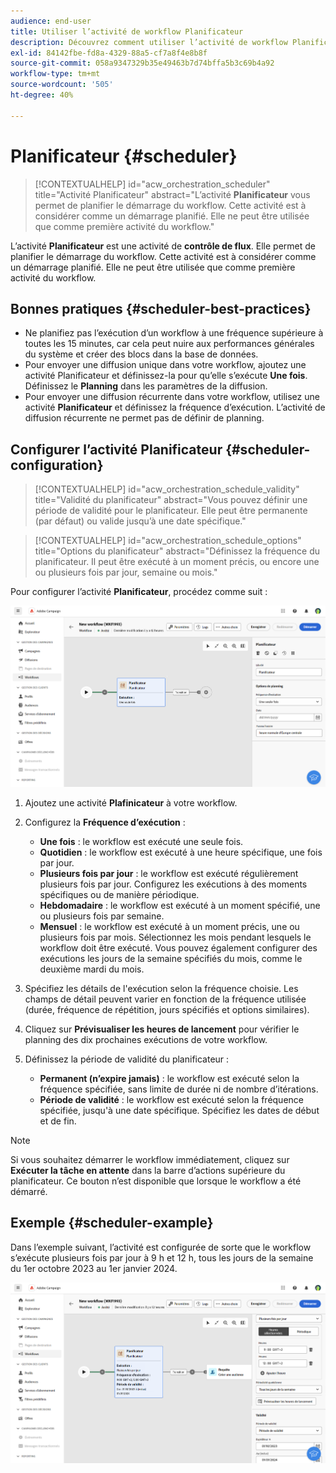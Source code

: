 ```yaml
---
audience: end-user
title: Utiliser l’activité de workflow Planificateur
description: Découvrez comment utiliser l’activité de workflow Planificateur.
exl-id: 84142fbe-fd8a-4329-88a5-cf7a8f4e8b8f
source-git-commit: 058a9347329b35e49463b7d74bffa5b3c69b4a92
workflow-type: tm+mt
source-wordcount: '505'
ht-degree: 40%

---
```


# Planificateur {#scheduler}

>[!CONTEXTUALHELP]
>id="acw_orchestration_scheduler"
>title="Activité Planificateur"
>abstract="L’activité **Planificateur** vous permet de planifier le démarrage du workflow. Cette activité est à considérer comme un démarrage planifié. Elle ne peut être utilisée que comme première activité du workflow."

L’activité **Planificateur** est une activité de **contrôle de flux**. Elle permet de planifier le démarrage du workflow. Cette activité est à considérer comme un démarrage planifié. Elle ne peut être utilisée que comme première activité du workflow.

## Bonnes pratiques {#scheduler-best-practices}

* Ne planifiez pas l’exécution d’un workflow à une fréquence supérieure à toutes les 15 minutes, car cela peut nuire aux performances générales du système et créer des blocs dans la base de données.
* Pour envoyer une diffusion unique dans votre workflow, ajoutez une activité Planificateur et définissez-la pour qu’elle s’exécute **Une fois**. Définissez le **Planning** dans les paramètres de la diffusion.
* Pour envoyer une diffusion récurrente dans votre workflow, utilisez une activité **Planificateur** et définissez la fréquence d’exécution. L’activité de diffusion récurrente ne permet pas de définir de planning.

## Configurer l’activité Planificateur {#scheduler-configuration}

>[!CONTEXTUALHELP]
>id="acw_orchestration_schedule_validity"
>title="Validité du planificateur"
>abstract="Vous pouvez définir une période de validité pour le planificateur. Elle peut être permanente (par défaut) ou valide jusqu’à une date spécifique."

>[!CONTEXTUALHELP]
>id="acw_orchestration_schedule_options"
>title="Options du planificateur"
>abstract="Définissez la fréquence du planificateur. Il peut être exécuté à un moment précis, ou encore une ou plusieurs fois par jour, semaine ou mois."

Pour configurer l’activité **Planificateur**, procédez comme suit :

![Interface de configuration de l’activité Planificateur](../assets/workflow-scheduler.png)

1. Ajoutez une activité **Plafinicateur** à votre workflow.

1. Configurez la **Fréquence d’exécution** :

   * **Une fois** : le workflow est exécuté une seule fois.
   * **Quotidien** : le workflow est exécuté à une heure spécifique, une fois par jour.
   * **Plusieurs fois par jour** : le workflow est exécuté régulièrement plusieurs fois par jour. Configurez les exécutions à des moments spécifiques ou de manière périodique.
   * **Hebdomadaire** : le workflow est exécuté à un moment spécifié, une ou plusieurs fois par semaine.
   * **Mensuel** : le workflow est exécuté à un moment précis, une ou plusieurs fois par mois. Sélectionnez les mois pendant lesquels le workflow doit être exécuté. Vous pouvez également configurer des exécutions les jours de la semaine spécifiés du mois, comme le deuxième mardi du mois.

1. Spécifiez les détails de l&#39;exécution selon la fréquence choisie. Les champs de détail peuvent varier en fonction de la fréquence utilisée (durée, fréquence de répétition, jours spécifiés et options similaires).

1. Cliquez sur **Prévisualiser les heures de lancement** pour vérifier le planning des dix prochaines exécutions de votre workflow.

1. Définissez la période de validité du planificateur :

   * **Permanent (n’expire jamais)** : le workflow est exécuté selon la fréquence spécifiée, sans limite de durée ni de nombre d’itérations.
   * **Période de validité** : le workflow est exécuté selon la fréquence spécifiée, jusqu&#39;à une date spécifique. Spécifiez les dates de début et de fin.

>[!NOTE]
>Si vous souhaitez démarrer le workflow immédiatement, cliquez sur **Exécuter la tâche en attente** dans la barre d’actions supérieure du planificateur. Ce bouton n’est disponible que lorsque le workflow a été démarré.

## Exemple {#scheduler-example}

Dans l’exemple suivant, l’activité est configurée de sorte que le workflow s’exécute plusieurs fois par jour à 9 h et 12 h, tous les jours de la semaine du 1er octobre 2023 au 1er janvier 2024.

![Exemple de configuration d’une activité Planificateur](../assets/workflow-scheduler2.png)
